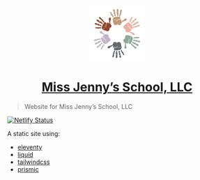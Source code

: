 <p align="center">
  <a href="https://missjennysschool.netlify.app">
    <img src="./public/icon192.png" height="128">
    <h1 align="center">Miss Jenny’s School, LLC</h1>
  </a>
</p>

> Website for Miss Jenny’s School, LLC

[![Netlify Status](https://api.netlify.com/api/v1/badges/dff57a54-d88a-4a80-bcd6-dd8329b4687e/deploy-status)](https://app.netlify.com/sites/missjennysschool/deploys)

A static site using:

- [eleventy](https://www.11ty.dev/)
- [liquid](https://shopify.github.io/liquid/)
- [tailwindcss](https://tailwindcss.com/)
- [prismic](https://prismic.io/docs/technical-reference/prismicio-client/v7)
